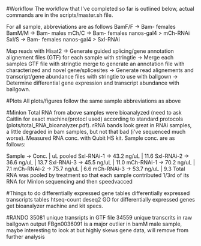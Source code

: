 #Workflow
The workflow that I've completed so far is outlined below, actual commands are in the scripts/master.sh file.

For all sample, abbreviations are as follows
BamF/F -> Bam- females
BamM/M -> Bam- males
mCh/C -> Bam- females nanos-gal4 > mCh-RNAi
Sxl/S -> Bam- females nanos-gal4 > Sxl-RNAi

Map reads with Hisat2 ->
Generate guided splicing/gene annotation alignement files (GTF) for each sample with stringtie ->
Merge each samples GTF file with stringtie merge to generate an annotation file with characterized and novel gene/splicesites ->
Generate read alignements and transcript/gene abundance files with stringtie to use with ballgown ->
Determine differential gene expression and transcript abundance with ballgown.

#Plots
All plots/figures follow the same sample abbreviations as above

#MinIon
Total RNA from above samples were bioanalyzed (need to ask Caitlin for exact machine/protocl used) according to standard protocols (plots/total_RNA_bioanalyzer.pdf).  rRNA bands look great in RNAi samples, a little degraded in bam samples, but not that bad (i've sequenced much worse).  Measured RNA conc. with Qubit HS kit. Sample conc. are as follows:

Sample     -> Conc.      | uL pooled
Sxl-RNAi-1 -> 43.2 ng/uL | 11.6
Sxl-RNAi-2 -> 36.6 ng/uL | 13.7
Sxl-RNAi-3 -> 45.5 ng/uL | 11.0
mCh-RNAi-1 -> 70.2 ng/uL | 7.1
mCh-RNAi-2 -> 75.7 ng/uL | 6.6
mCh-RNAi-3 -> 53.7 ng/uL | 9.3
Total RNA was pooled by treatment so that each sample contributed 1/3rd of its RNA for MinIon sequencing and then speedvacced

#Things to do
differentially expressed gene tables
differentially expressed transcripts tables
htseq-count
deseq2
GO for differentially expressed genes
get bioanalyzer machine and kit specs.


#RANDO
35081 unique transripts in GTF file
34559 unique transcrits in raw ballgown output
FBgn0036091 is a major outlier in bamM male sample, maybe interesting to look at but highly skews gene data, will remove from further analysis

